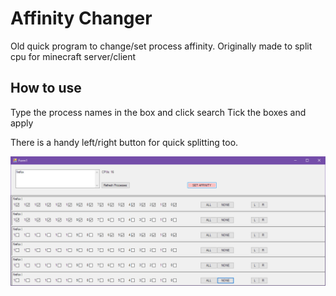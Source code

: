 <h1>Affinity Changer</h1>
Old quick program to change/set process affinity.
Originally made to split cpu for minecraft server/client

<h2>How to use</h2>
Type the process names in the box and click search
Tick the boxes and apply

There is a handy left/right button for quick splitting too.


<img src="/example.png"> 
